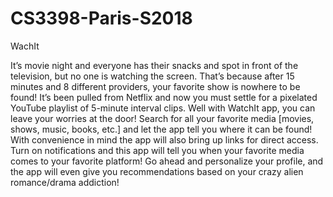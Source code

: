 # CS3398-Paris-S2018


WachIt

It’s movie night and everyone has their snacks and spot in front of the television, but no one is watching the screen. That’s because after 15 minutes and 8 different providers, your favorite show is nowhere to be found! It’s been pulled from Netflix and now you must settle for a pixelated YouTube playlist of 5-minute interval clips. Well with WatchIt app, you can leave your worries at the door! Search for all your favorite media [movies, shows, music, books, etc.] and let the app tell you where it can be found! With convenience in mind the app will also bring up links for direct access. Turn on notifications and this app will tell you when your favorite media comes to your favorite platform! Go ahead and personalize your profile, and the app will even give you recommendations based on your crazy alien romance/drama addiction!
